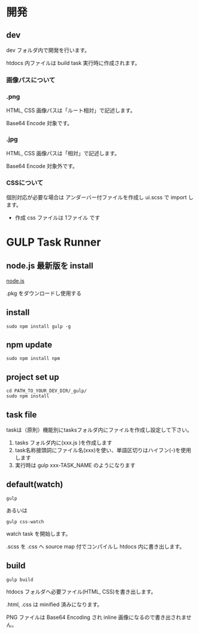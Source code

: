 # 開発

## dev
dev フォルダ内で開発を行います。

htdocs 内ファイルは build task 実行時に作成されます。


### 画像パスについて

### .png

HTML, CSS 画像パスは「ルート相対」で記述します。

Base64 Encode 対象です。

### .jpg

HTML, CSS 画像パスは「相対」で記述します。

Base64 Encode 対象外です。

### CSSについて

個別対応が必要な場合は アンダーバー付ファイルを作成し ui.scss で import します。

* 作成 css ファイルは 1ファイル です

# GULP Task Runner

## node.js 最新版を install

[node.js](https://nodejs.org/)

.pkg をダウンロードし使用する

## install

    sudo npm install gulp -g

## npm update

    sudo npm install npm

## project set up

    cd PATH_TO_YOUR_DEV_DIR/_gulp/
    sudo npm install

## task file

taskは（原則）機能別にtasksフォルダ内にファイルを作成し設定して下さい。

1. tasks フォルダ内に(xxx.js )を作成します
2. task名称接頭詞にファイル名(xxx)を使い、単語区切りはハイフン(-)を使用します
3. 実行時は gulp xxx-TASK_NAME のようになります

## default(watch)

    gulp

あるいは

    gulp css-watch

watch task を開始します。

.scss を .css へ source map 付でコンパイルし htdocs 内に書き出します。

## build

    gulp build

htdocs フォルダへ必要ファイル(HTML, CSS)を書き出します。

.html, .css は minified 済みになります。

PNG ファイルは Base64 Encoding され inline 画像になるので書き出されません。

